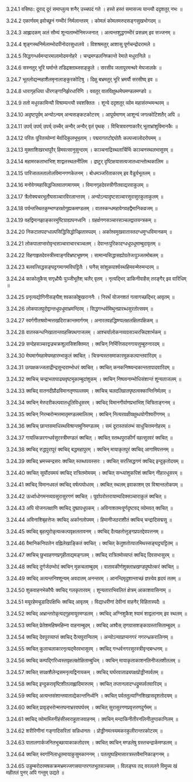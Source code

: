 3.24.1
वसिष्ठः:
दूराद् दूरं समाप्लुत्य शनैर् उच्चपदं गते ।
हस्ते हस्तं समासज्य यान्त्यौ ददृशतुर् नभः ॥


3.24.2
एकार्णवम् इवोच्छूनं गम्भीरं निर्मलान्तरम् ।
कोमलं कोमलमरुदसङ्गसुखभोगदम् ॥


3.24.3
आह्लादकम् अलं सौम्यं शून्यताम्भोनिमज्जनात् ।
अत्यन्तशुद्धगम्भीरं प्रसन्नम् इव सज्जनम् ॥


3.24.4
शृङ्गस्थनिर्मलाम्भोदपीनोदरसुधालये ।
विशश्रमतुर् आशासु पूर्णचन्द्रोदरामले ॥


3.24.5
सिद्धगन्धर्वमन्दारमालामोदमनोहरे ।
चन्द्रमण्डलनिष्क्रान्ते रेमाते मधुरानिले ॥


3.24.6
सस्नतुर् भूरि घर्मान्ते तडिद्रक्ताब्जसङ्कुले ।
सरसीव जलापूरमन्थरे मेघजालके ॥


3.24.7
भूतलोद्यन्महाशैलमृनालाङ्कुरकोटिषु ।
दिक्षु बभ्रमतुर् भूरि भ्रमर्यौ सरसीष्व् इव ॥


3.24.8
धारागृहधिया धीरगङ्गानिर्झरधारिणि ।
ववतुर् वातविक्षुब्धमेघमण्डलमण्डपे ॥


3.24.9
ततो मधुरकामिन्यौ विश्राम्यन्त्यौ स्वशक्तितः ।
शून्ये ददृशतुर् व्योम महासंरम्भमन्थरम् ॥


3.24.10
अदृष्टपूर्वम् अन्योऽन्यम् अन्यसङ्कटकोटरम् ।
आपूर्यमाणम् आशून्यं जगत्कोटिशतैर् अपि ॥


3.24.11
उपर्य् उपर्य् उपर्य् उच्चैर् अन्यैर् अन्यैर् वृतं पृथक् ।
विचित्रावरणाकारैर् भूताभ्रांशुविमानकैः ॥


3.24.12
परितः पूरितव्योम्नां मेर्वादिकुलभूभृताम् ।
पद्मरागतटोद्द्योतैः कल्पज्वालोदरोपमम् ॥


3.24.13
मुक्ताशिखरभापूरैर् हिमवत्सानुसुन्दरम् ।
काञ्चनाद्रिस्थलार्चिर्भिः काञ्चनस्थलभासुरम् ॥


3.24.14
महामरकताभाभिश् शाद्वलस्थलनीलिम ।
द्रष्टुर् दृष्टिक्षयासत्यजातध्वान्तोत्थकालिम ॥


3.24.15
पारिजातलतालोलविमानगणकेतनम् ।
बोधमञ्जरिताकारम् इव वैडूर्यभूतलम् ॥


3.24.16
मनोवेगमहासिद्धजितवातगमागमम् ।
विमानगृहदेवस्त्रीगीतवाद्यरवाकुलम् ॥


3.24.17
त्रैलोक्यचरभूतौघसञ्चारविरलान्तरम् ।
अन्योऽन्यादृष्टसञ्चारसुरासुरकुलाकुलम् ॥


3.24.18
पर्यन्तस्थितकुम्भाण्डरक्षोगुह्यकमण्डलम् ।
वातस्कन्धमहावेगवहद्वैमानिकव्रजम् ॥


3.24.19
वहद्विमानझाङ्कारमुष्टिग्राह्यघनध्वनि ।
ग्रहर्क्षगणसञ्चारसञ्चलद्वातयन्त्रकम् ॥


3.24.20
निकटातपदग्धाल्पसिद्धिसिद्धोज्झितास्पदम् ।
अर्काश्वमुखवातास्तदग्धमुग्धविमानकम् ॥


3.24.21
लोकपालाप्सरोवृन्दसञ्चाराचारचञ्चलम् ।
देवान्तःपुरिकादग्धधूपधूमाम्बुदावृतम् ॥


3.24.22
विहगाहृतदेवस्त्रीस्वाङ्गविभ्रष्टभूषणम् ।
सामान्यसिद्धासह्योग्रतेजःपुञ्जतमोबलम् ॥


3.24.23
बलवत्सिद्धसङ्घट्टगमागमविघट्टितैः ।
घनैस् सांशुकपार्श्वस्थहिमवन्मेरुमन्दरम् ॥


3.24.24
काकोलूकैस् सगृध्रौघैः पुञ्जीभूतैश् चलैर् वृतम् ।
नृत्यद्भिर् डाकिनीवाहैस् तरङ्गैर् इव वारिधिम् ॥


3.24.25
प्रनृत्यद्योगिनीसङ्घैश् श्वकाकोष्ट्रखराननैः ।
निरर्थं योजनशतं गत्वागच्छद्भिर् आवृतम् ॥


3.24.26
लोकपालपुरोद्वान्तधूपधूमाभ्रमन्दिरम् ।
सिद्धगन्धर्वमिथुनप्रारब्धसुरतोत्सवम् ॥


3.24.27
स्वर्गगीतश्रवोन्मत्तखदिराक्रान्तमार्गगम् ।
अनारतवहद्धिष्ण्यलक्षलक्षितपक्षिकम् ॥


3.24.28
वातस्कन्धनिखातान्तवहत्त्रिपथगाजलम् ।
आश्चर्यालोकनव्यग्रसञ्चरत्त्रिदशार्भकम् ॥


3.24.29
सन्देहसञ्चरद्वज्रचक्रशूलासिशक्तिमत् ।
क्वचिन् निर्भित्तिसदनगायत्तुम्बुरुनारदम् ॥


3.24.30
मेघमार्गमहामेघमहारम्भाकुलं क्वचित् ।
चित्रन्यस्तसमाकारमूककल्पान्तवारिदम् ॥


3.24.31
उत्पक्षकज्जलाद्रीन्द्रसुन्दराम्भोधरं क्वचित् ।
क्वचित् कनकनिष्ष्यन्दकान्ततापादवारिदम् ॥


3.24.32
क्वचिच् चन्द्राभतापाढ्यवृष्टमूकाम्बुदांशुकम् ।
क्वचिन् निष्पवनाम्भोधिसंशान्तं शून्यताजलम् ॥


3.24.33
क्वचिद् वातनदीप्रौढविमानतृणपल्लवम् ।
क्वचिच् चलदलिव्रातपृष्ठत्वक्कान्तिनिर्मलम् ॥


3.24.34
क्वचिन् मेरुदरीकल्पवातधूलिविधूसरम् ।
क्वचिद् विमानगीर्वाणप्रभाभिश् चित्रिताङ्गनम् ॥


3.24.35
क्वचिन् निरम्बरोन्मत्तमातृमण्डलमालितम् ।
क्वचिन् नित्यरवक्षीवक्षुब्धयोगीश्वरीगणम् ॥


3.24.36
क्वचिच् छान्तसमाधिस्थविश्रान्तमुनिमण्डलम् ।
समं दूरास्तसंरम्भं साधुचित्तमनोहरम् ॥


3.24.37
गायत्किन्नरगन्धर्वसुरस्त्रीमण्डलं क्वचित् ।
क्वचित् स्तब्धपुराकीर्णं वहत्सुरवरं क्वचित् ॥


3.24.38
क्वचिद् रुद्धपुरापूरं क्वचिद् बद्धमहापुरम् ।
क्वचिन् मायाकृतपुरं क्वचिद् आगामिपत्तनम् ॥


3.24.39
क्वचिद् भ्रमच्चन्द्रसरः क्वचित् स्तब्धपयस्सरः ।
क्वचित् सरत्सिद्धगणं क्वचिद् इन्दुकृतोदयम् ॥


3.24.40
क्वचित् सूर्योदयमयं क्वचिद् रात्रितमोमयम् ।
क्वचित् सन्ध्यांशुकपिशं क्वचिन् नीहारधूसरम् ॥


3.24.41
क्वचिद् विमानधवलं क्वचिद् वर्षत्पयोधरम् ।
क्वचित् स्थलम् इवाकाशम् एव विश्रान्तलोकपम् ॥


3.24.42
ऊर्ध्वाधोगमनव्यग्रसुरासुरगणं क्वचित् ।
पूर्वापरोत्तरायाम्यदिक्सञ्चाराकुलं क्वचित् ॥


3.24.43
अपि योजनलक्षाणि क्वचिद् दुष्प्रापधूपकम् ।
अविनाशतमःपूर्णदृष्टवद् व्योमवत् क्वचित् ॥


3.24.44
अविनाशिबृहत्तेजः क्वचिद् अर्कानलोपमम् ।
हिमानीजठराशीतं क्वचिच् चन्द्रादिसद्मसु ॥


3.24.45
क्वचिद् बृहत्पुरोन्नृत्यत्कल्पवृक्षलतावनम् ।
क्वचिद् दैत्यहतोत्तुङ्गप्रपतद्देवपत्तनम् ॥


3.24.46
वैमानिकनिपातेन वह्निलेखाङ्कितं क्वचित् ।
क्वचित् केतुशतोत्पातमिथस्सङ्घट्टघट्टितम् ॥


3.24.47
क्वचिच् छुभग्रहगणप्रगृहीताद्यमङ्गलम् ।
क्वचिद् रात्रितमोव्याप्तं क्वचिद् दिवसभासुरम् ॥


3.24.48
क्वचिद् दुर्गर्जदम्भोदं क्वचिन् मूकचलाम्बुदम् ।
वातावकीर्णशुक्लाभ्रखण्डपुष्पोत्करं क्वचित् ॥


3.24.49
क्वचिद् अत्यन्तनिश्शून्यम् अवदातम् अनन्तरम् ।
आनन्दिमृदुशान्ताच्छं ज्ञस्येव हृदयं ततम् ॥


3.24.50
शुकवाहनभेकौघैः क्वचिद् गलकृतारवम् ।
शून्यताराभिवलितं क्षेत्रम् आकाशवासिनाम् ॥


3.24.51
मयूरहेमचूडादिपक्षिभिः क्वचिद् आवृतम् ।
विद्याधरीणां देवीनां वाहनैर् विहितास्पदैः ॥


3.24.52
क्वचिद् अभ्रान्तरोन्नृत्यद्गुहमायूरमण्डलम् ।
क्वचिद् अग्निशुकैश् श्यामं शाद्वलानाम् इव स्थलम् ॥


3.24.53
क्वचित् प्रेतेशमहिषमहिम्ना वाहनाम्बुदम् ।
क्वचिद् अश्वैस् तृणग्रासशङ्काग्रस्तासिताम्बुदम् ॥


3.24.54
क्वचिद् देवपुरव्याप्तं क्वचिद् दैत्यपुरान्वितम् ।
अन्योऽन्याप्राप्यनगरं नगरन्ध्रकरालिनम् ॥


3.24.55
क्वचित् कुलाचलाकारनृत्यद्भैरवभासुरम् ।
क्वचिद् गन्धर्वनगरसुरस्त्रीवृन्दबन्धनम् ॥


3.24.56
क्वचिद् कम्पद्गिरिध्वस्तवृक्षलक्षोक्षिताम्बुधिम् ।
क्वचिन् मायाकृताकाशनलिनीजलशीतलम् ॥


3.24.57
क्वचित् सपक्षशैलेन्द्रसमनृत्यद्विनायकम् ।
क्वचिद् घर्घरवाताढ्यपक्षप्रोड्डीनपर्वतम् ॥


3.24.58
क्वचिद् इन्दुकरावृष्टिशीतलाह्लादिमारुतम् ।
क्वचित् तप्तानलादग्धद्रुमपर्वतवारिदम् ॥


3.24.59
क्वचिद् अत्यन्तसंशान्तवाताद्येकान्तनिर्ध्वनि ।
क्वचित् पर्वततुल्याग्निशिखासदृशतोदयम् ॥


3.24.60
क्वचित् प्रावृड्भरोन्मत्तघनाभ्ररवघर्घरम् ।
क्वचित् सुरासुरगणप्रवृत्तरणदुर्गमम् ॥


3.24.61
क्वचिद् व्योमाब्जिनीहंसीस्वराहूताजवाहनम् ।
क्वचिन् मन्दाकिनीतीरनलिनीलुण्ठकानिलम् ॥


3.24.62
शरीरिणीनां गङ्गादिसरितां सन्निधानतः ।
प्रोड्डीनमत्स्यमकरकुलीरान्तरकोटरम् ॥


3.24.63
पातालगार्कजनितभूच्छायाकाकतोदरम् ।
क्वचित् क्वचिन् मण्डलेषु ग्रस्तचन्द्रार्कमण्डलम् ॥


3.24.64
क्वचित् स्वर्गानिलाधूतमायाकुसुमकाननम् ।
पतत्पुष्पहिमासारत्रस्तवैमानिकाङ्गनम् ॥


3.24.65
उडुम्बरोदरमषकक्रमभ्रमज्जगत्त्रयान्तरगतभूतसञ्चयम् ।
विलङ्घ्य तद् वरललने विमुच्य खं महीतलं पुनर् अपि गन्तुम् उद्यते ॥

